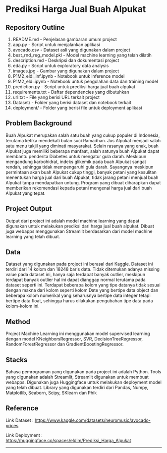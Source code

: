 # Prediksi Harga Jual Buah Alpukat

## Repository Outline

1. README.md - Penjelasan gambaran umum project
2. app.py - Script untuk menjalankan aplikasi
3. avocado.csv - Dataset asli yang digunakan dalam project
4. best_rnd_reg_model.pkl - Model machine learning yang telah dilatih
5. description.md - Deskripsi dan dokumentasi project
6. eda.py - Script untuk exploratory data analysis
7. images.jpg - Gambar yang digunakan dalam project
8. P1M2_eldi_inf.ipynb - Notebook untuk inference model
9. P1M2_eldi.ipynb - Notebook untuk pengolahan data dan training model
10. prediction.py - Script untuk prediksi harga jual buah alpukat
11. requirements.txt - Daftar dependencies yang dibutuhkan
12. url.txt - File yang berisi URL terkait project
13. Dataset/ - Folder yang berisi dataset dan notebook terkait
14. deployment/ - Folder yang berisi file untuk deployment aplikasi

## Problem Background
Buah Alpukat merupakan salah satu buah yang cukup populer di Indonesia, terutama ketika mendekati bulan suci Ramadhan. Jus Alpukat menjadi salah satu menu takjil yang diminati masyarakat. Selain rasanya yang enak, buah Alpukat juga memiliki beberapa manfaat, salah satunya buah Alpukat dapat membantu penderita Diabetes untuk mengatur gula darah. Meskipun mengandung karbohidrat, indeks glikemik pada buah Alpukat sangat rendah, sehingga tidak mempengaruhi gula darah. Sayangnya meskipun permintaan akan buah Alpukat cukup tinggi, banyak petani yang kesulitan menentukan harga jual dari buah Alpukat, tidak jarang petani menjual buah Alpukat tanpa mendapatkan untung. Program yang dibuat diharapkan dapat memberikan rekomendasi kepada petani mengenai harga jual dari buah Alpukat yang tepat.  

## Project Output
Output dari project ini adalah model machine learning yang dapat digunakan untuk melakukan prediksi dari harga jual buah alpukat. Dibuat juga webapps menggunakan Streamlit berdasarkan dari model machine learning yang telah dibuat.

## Data
Dataset yang digunakan pada project ini berasal dari Kaggle. Dataset ini terdiri dari 14 kolom dan 18248 baris data. Tidak ditemukan adanya missing value pada dataset ini, hanya saja terdapat banyak outlier, meskipun terdapat banyak outlier hal ini dapat dianggap normal terutama pada dataset seperti ini. Terdapat beberapa kolom yang tipe datanya tidak sesuai dengan makna dari kolom seperti kolom Date yang bertipe data object dan beberapa kolom numerikal yang seharusnya bertipe data integer tetapi bertipe data float, sehingga harus dilakukan pengubahan tipe data pada kolom-kolom ini.

## Method
Project Machine Learning ini menggunakan model supervised learning dengan model KNeighborsRegressor, SVR, DecisionTreeRegressor, RandomForestRegressor dan GradientBoostingRegressor.

## Stacks
Bahasa pemrograman yang digunakan pada project ini adalah Python. Tools yang digunakan adalah Streamlit, Streamlit digunakan untuk membuat webapps. Digunakan juga Huggingface untuk melakukan deployment model yang telah dibuat. Library yang digunakan terdiri dari Pandas, Numpy, Matplotlib, Seaborn, Scipy, SKlearn dan Phik

## Reference
Link Dataset : https://www.kaggle.com/datasets/neuromusic/avocado-prices

Link Deployment : https://huggingface.co/spaces/eldim/Prediksi_Harga_Alpukat

---
